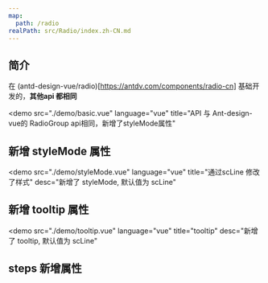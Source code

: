 ```yaml
---
map:
  path: /radio
realPath: src/Radio/index.zh-CN.md
---
```


## 简介

在 (antd-design-vue/radio)[https://antdv.com/components/radio-cn] 基础开发的，**其他api 都相同**

<demo src="./demo/basic.vue"
  language="vue"
  title="API 与 Ant-design-vue的 RadioGroup api相同，新增了styleMode属性"
  >
</demo>

## 新增 styleMode 属性

<demo src="./demo/styleMode.vue"
  language="vue"
  title="通过scLine 修改了样式"
  desc="新增了 styleMode, 默认值为 scLine"
  >
</demo>

## 新增 tooltip 属性

<demo src="./demo/tooltip.vue"
  language="vue"
  title="tooltip"
  desc="新增了 tooltip, 默认值为 scLine"
  >
</demo>

## steps 新增属性

<API src="./components/ScRadioGroup.vue" lang="zh"></API>
